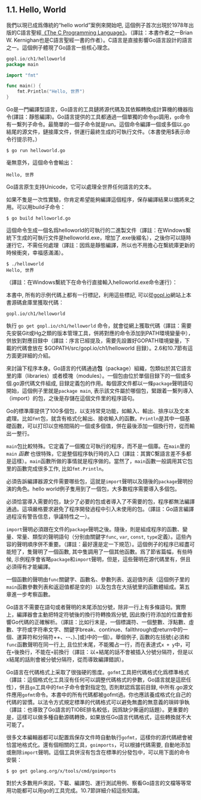## 1.1. Hello, World

我們以現已成爲傳統的“hello world”案例來開始吧, 這個例子首次出現於1978年出版的C語言聖經[《The C Programming Language》](http://s3-us-west-2.amazonaws.com/belllabs-microsite-dritchie/cbook/index.html)。（譯註：本書作者之一Brian W. Kernighan也是C語言聖經一書的作者）。C語言是直接影響Go語言設計的語言之一。這個例子體現了Go語言一些核心理念。

```go
gopl.io/ch1/helloworld
package main

import "fmt"

func main() {
	fmt.Println("Hello, 世界")
}
```

Go是一門編譯型語言，Go語言的工具鏈將源代碼及其依賴轉換成計算機的機器指令(譯註：靜態編譯)。Go語言提供的工具都通過一個單獨的命令`go`調用，`go`命令有一繫列子命令。最簡單的一個子命令就是run。這個命令編譯一個或多個以.go結尾的源文件，鏈接庫文件，併運行最終生成的可執行文件。（本書使用$表示命令行提示符。）

```
$ go run helloworld.go
```

毫無意外，這個命令會輸出：

```
Hello, 世界
```

Go語言原生支持Unicode，它可以處理全世界任何語言的文本。

如果不隻是一次性實驗，你肯定希望能夠編譯這個程序，保存編譯結果以備將來之用。可以用build子命令：

```
$ go build helloworld.go
```

這個命令生成一個名爲helloworld的可執行的二進製文件（譯註：在Windows繫統下生成的可執行文件是helloworld.exe，增加了.exe後綴名），之後你可以隨時運行它，不需任何處理（譯註：因爲是靜態編譯，所以也不用擔心在繫統庫更新的時候衝突，幸福感滿滿）。

```
$ ./helloworld
Hello, 世界
```
（譯註：在Windows繫統下在命令行直接輸入helloworld.exe命令運行）：

本書中, 所有的示例代碼上都有一行標記，利用這些標記, 可以從[gopl.io](http://gopl.io)網站上本書源碼倉庫里獲取代碼：

```
gopl.io/ch1/helloworld
```

執行 `go get gopl.io/ch1/helloworld` 命令，就會從網上獲取代碼（譯註：需要先安裝Git或Hg之類的版本管理工具，併將對應的命令添加到PATH環境變量中），併放到對應目録中（譯註：序言已經提及，需要先設置好GOPATH環境變量，下載的代碼會放在 $GOPATH/src/gopl.io/ch1/helloworld 目録）。2.6和10.7節有這方面更詳細的介紹。

來討論下程序本身。Go語言的代碼通過**包**（package）組織，包類似於其它語言里的庫（libraries）或者模塊（modules）。一個包由位於單個目録下的一個或多個.go源代碼文件組成, 目録定義包的作用。每個源文件都以一條`package`聲明語句開始，這個例子里就是`package main`, 表示該文件屬於哪個包，緊跟着一繫列導入（import）的包，之後是存儲在這個文件里的程序語句。

Go的標準庫提供了100多個包，以支持常見功能，如輸入、輸出、排序以及文本處理。比如`fmt`包，就含有格式化輸出、接收輸入的函數。`Println`是其中一個基礎函數，可以打印以空格間隔的一個或多個值，併在最後添加一個換行符，從而輸出一整行。

`main`包比較特殊。它定義了一個獨立可執行的程序，而不是一個庫。在`main`里的`main` *函數* 也很特殊，它是整個程序執行時的入口（譯註：其實C繫語言差不多都是這樣）。`main`函數所做的事情就是程序做的。當然了，`main`函數一般調用其它包里的函數完成很多工作, 比如`fmt.Println`。

必須告訴編譯器源文件需要哪些包，這就是`import`聲明以及隨後的`package`聲明扮演的角色。hello world例子隻用到了一個包，大多數程序需要導入多個包。

必須恰當導入需要的包，缺少了必要的包或者導入了不需要的包，程序都無法編譯通過。這項嚴格要求避免了程序開發過程中引入未使用的包。（譯註：Go語言編譯過程沒有警告信息，爭議特性之一）。

`import`聲明必須跟在文件的`package`聲明之後。隨後，則是組成程序的函數、變量、常量、類型的聲明語句（分别由關鍵字`func`, `var`, `const`, `type`定義）。這些內容的聲明順序併不重要。（譯註：最好還是定一下規范）。這個例子的程序已經盡可能短了，隻聲明了一個函數, 其中隻調用了一個其他函數。爲了節省篇幅，有些時候, 示例程序會省略`package`和`import`聲明，但是，這些聲明在源代碼里有，併且必須得有才能編譯。

一個函數的聲明由`func`關鍵字、函數名、參數列表、返迴值列表（這個例子里的`main`函數參數列表和返迴值都是空的）以及包含在大括號里的函數體組成。第五章進一步考察函數。

Go語言不需要在語句或者聲明的末尾添加分號，除非一行上有多條語句。實際上，編譯器會主動把特定符號後的換行符轉換爲分號, 因此換行符添加的位置會影響Go代碼的正確解析。（譯註：比如行末是，一個標識符、一個整數、浮點數、虛數、字符或字符串文字、關鍵字break、continue、fallthrough或return中的一個、運算符和分隔符++、--、)、]或}中的一個）。舉個例子, 函數的左括號`{`必須和`func`函數聲明在同一行上, 且位於末尾，不能獨占一行，而在表達式`x + y`中，可在`+`後換行，不能在`+`前換行（譯註：以+結尾的話不會被插入分號分隔符，但是以x結尾的話則會被分號分隔符，從而導致編譯錯誤）。

Go語言在代碼格式上采取了很強硬的態度。`gofmt`工具把代碼格式化爲標準格式（譯註：這個格式化工具沒有任何可以調整代碼格式的參數，Go語言就是這麽任性），併且`go`工具中的`fmt`子命令會對指定包, 否則默認爲當前目録, 中所有.go源文件應用`gofmt`命令。本書中的所有代碼都被gofmt過。你也應該養成格式化自己的代碼的習慣。以法令方式規定標準的代碼格式可以避免無盡的無意義的瑣碎爭執（譯註：也導致了Go語言的TIOBE排名較低，因爲缺少撕逼的話題）。更重要的是，這樣可以做多種自動源碼轉換，如果放任Go語言代碼格式，這些轉換就不大可能了。

很多文本編輯器都可以配置爲保存文件時自動執行`gofmt`，這樣你的源代碼總會被恰當地格式化。還有個相關的工具，`goimports`，可以根據代碼需要, 自動地添加或刪除`import`聲明。這個工具併沒有包含在標準的分發包中，可以用下面的命令安裝：
```
$ go get golang.org/x/tools/cmd/goimports
```

對於大多數用戶來説，下載、編譯包、運行測試用例、察看Go語言的文檔等等常用功能都可以用go的工具完成。10.7節詳細介紹這些知識。

